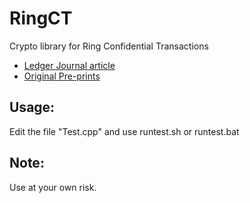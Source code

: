 # RingCT
Crypto library for Ring Confidential Transactions
- [Ledger Journal article](http://www.ledgerjournal.org/ojs/index.php/ledger/article/view/34)
- [Original Pre-prints](https://github.com/ShenNoether/MiniNero)

## Usage: 
Edit the file "Test.cpp" and use runtest.sh or runtest.bat

## Note: 
Use at your own risk. 
